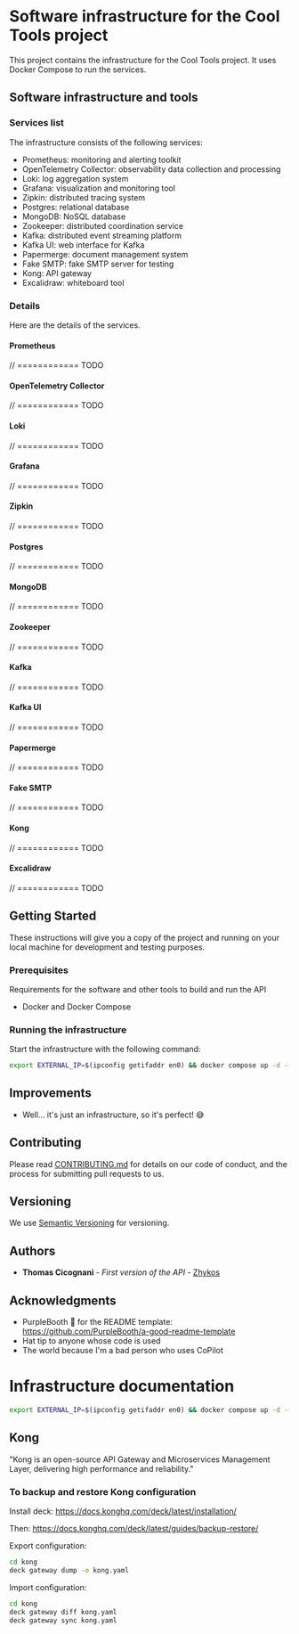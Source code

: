 # Software infrastructure for the Cool Tools project

This project contains the infrastructure for the Cool Tools project.
It uses Docker Compose to run the services.

## Software infrastructure and tools

### Services list

The infrastructure consists of the following services:
- Prometheus: monitoring and alerting toolkit
- OpenTelemetry Collector: observability data collection and processing
- Loki: log aggregation system
- Grafana: visualization and monitoring tool
- Zipkin: distributed tracing system
- Postgres: relational database
- MongoDB: NoSQL database
- Zookeeper: distributed coordination service
- Kafka: distributed event streaming platform
- Kafka UI: web interface for Kafka
- Papermerge: document management system
- Fake SMTP: fake SMTP server for testing
- Kong: API gateway
- Excalidraw: whiteboard tool

### Details

Here are the details of the services.

#### Prometheus

// ============ TODO

#### OpenTelemetry Collector

// ============ TODO

#### Loki

// ============ TODO

#### Grafana

// ============ TODO

#### Zipkin

// ============ TODO

#### Postgres

// ============ TODO

#### MongoDB

// ============ TODO

#### Zookeeper

// ============ TODO

#### Kafka

// ============ TODO

#### Kafka UI

// ============ TODO

#### Papermerge

// ============ TODO

#### Fake SMTP

// ============ TODO

#### Kong

// ============ TODO

#### Excalidraw

// ============ TODO

## Getting Started

These instructions will give you a copy of the project and running on
your local machine for development and testing purposes.

### Prerequisites

Requirements for the software and other tools to build and run the API
- Docker and Docker Compose

### Running the infrastructure

Start the infrastructure with the following command:

```bash
export EXTERNAL_IP=$(ipconfig getifaddr en0) && docker compose up -d --build
```

## Improvements

- Well... it's just an infrastructure, so it's perfect! 😅

## Contributing

Please read [CONTRIBUTING.md](../CONTRIBUTING.md) for details on our code
of conduct, and the process for submitting pull requests to us.

## Versioning

We use [Semantic Versioning](http://semver.org/) for versioning.

## Authors

- **Thomas Cicognani** - *First version of the API* -
  [Zhykos](https://github.com/Zhykos)

## Acknowledgments

- PurpleBooth 🖤 for the README template: https://github.com/PurpleBooth/a-good-readme-template
- Hat tip to anyone whose code is used
- The world because I'm a bad person who uses CoPilot





# Infrastructure documentation

```bash
export EXTERNAL_IP=$(ipconfig getifaddr en0) && docker compose up -d --build
```

## Kong

"Kong is an open-source API Gateway and Microservices Management Layer, delivering high performance and reliability."

### To backup and restore Kong configuration

Install deck: https://docs.konghq.com/deck/latest/installation/

Then: https://docs.konghq.com/deck/latest/guides/backup-restore/

Export configuration:

```bash
cd kong
deck gateway dump -o kong.yaml
```

Import configuration:

```bash
cd kong
deck gateway diff kong.yaml
deck gateway sync kong.yaml
```
